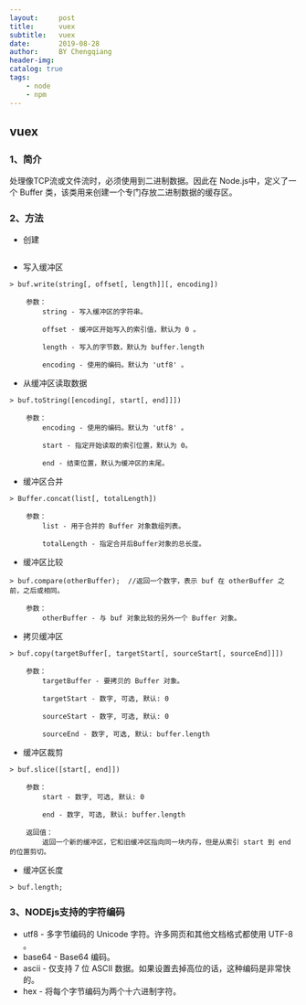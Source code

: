 ```yaml
---
layout:     post
title:      vuex
subtitle:   vuex
date:       2019-08-28
author:     BY Chengqiang
header-img: 
catalog: true
tags:
    - node
    - npm
---
```

## vuex
### 1、简介
处理像TCP流或文件流时，必须使用到二进制数据。因此在 Node.js中，定义了一个 Buffer 类，该类用来创建一个专门存放二进制数据的缓存区。
### 2、方法
* 创建
```

```
* 写入缓冲区
```
> buf.write(string[, offset[, length]][, encoding])

	参数：
		string - 写入缓冲区的字符串。

		offset - 缓冲区开始写入的索引值，默认为 0 。

		length - 写入的字节数，默认为 buffer.length

		encoding - 使用的编码。默认为 'utf8' 。
```
* 从缓冲区读取数据
```
> buf.toString([encoding[, start[, end]]])

	参数：
		encoding - 使用的编码。默认为 'utf8' 。

		start - 指定开始读取的索引位置，默认为 0。

		end - 结束位置，默认为缓冲区的末尾。
```
* 缓冲区合并
```
> Buffer.concat(list[, totalLength])

	参数：
		list - 用于合并的 Buffer 对象数组列表。

		totalLength - 指定合并后Buffer对象的总长度。
```
* 缓冲区比较
```
> buf.compare(otherBuffer);  //返回一个数字，表示 buf 在 otherBuffer 之前，之后或相同。

	参数：
		otherBuffer - 与 buf 对象比较的另外一个 Buffer 对象。
```
* 拷贝缓冲区
```
> buf.copy(targetBuffer[, targetStart[, sourceStart[, sourceEnd]]])

	参数：
		targetBuffer - 要拷贝的 Buffer 对象。

		targetStart - 数字, 可选, 默认: 0

		sourceStart - 数字, 可选, 默认: 0

		sourceEnd - 数字, 可选, 默认: buffer.length
```
* 缓冲区裁剪
```
> buf.slice([start[, end]]) 

	参数：
		start - 数字, 可选, 默认: 0
		
		end - 数字, 可选, 默认: buffer.length
	
	返回值：
		返回一个新的缓冲区，它和旧缓冲区指向同一块内存，但是从索引 start 到 end 的位置剪切。
```
* 缓冲区长度
```
> buf.length;
```
### 3、NODEjs支持的字符编码
* utf8 - 多字节编码的 Unicode 字符。许多网页和其他文档格式都使用 UTF-8 。
* base64 - Base64 编码。
* ascii - 仅支持 7 位 ASCII 数据。如果设置去掉高位的话，这种编码是非常快的。
* hex - 将每个字节编码为两个十六进制字符。